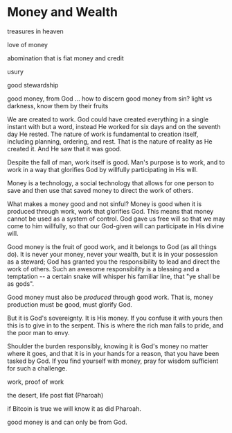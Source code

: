 # Money and Wealth

treasures in heaven

love of money

abomination that is fiat money and credit

usury

good stewardship

good money, from God ... how to discern good money from sin? light vs darkness, know them by their fruits 

We are created to work. God could have created everything in a single instant with but a word, instead He worked for six days and on the seventh day He rested. The nature of work is fundamental to creation itself, including planning, ordering, and rest. That is the nature of reality as He created it. And He saw that it was good.

Despite the fall of man, work itself is good. Man's purpose is to work, and to work in a way that glorifies God by willfully participating in His will.

Money is a technology, a social technology that allows for one person to save and then use that saved money to direct the work of others. 

What makes a money good and not sinful? Money is good when it is produced through work, work that glorifies God. This means that money cannot be used as a system of control. God gave us free will so that we may come to him willfully, so that our God-given will can participate in His divine will.

Good money is the fruit of good work, and it belongs to God (as all things do). It is never your money, never your wealth, but it is in your possession as a steward; God has granted you the responsibility to lead and direct the work of others. Such an awesome responsibility is a blessing and a temptation -- a certain snake will whisper his familiar line, that "ye shall be as gods".

Good money must also be *produced* through good work. That is, money production must be good, must glorify God.

But it is God's sovereignty. It is His money. If you confuse it with yours then this is to give in to the serpent. This is where the rich man falls to pride, and the poor man to envy.

Shoulder the burden responsibly, knowing it is God's money no matter where it goes, and that it is in your hands for a reason, that you have been tasked by God. If you find yourself with money, pray for wisdom sufficient for such a challenge.


work, proof of work 

the desert, life post fiat (Pharoah)

if Bitcoin is true we will know it as did Pharoah.

good money is and can only be from God.























